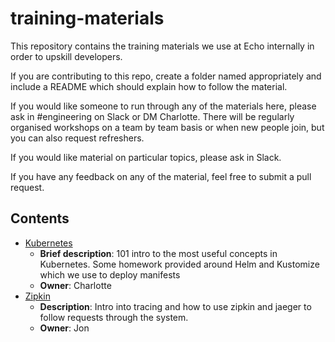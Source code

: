 # training-materials
This repository contains the training materials we use at Echo internally in order to upskill developers.

If you are contributing to this repo, create a folder named appropriately and include a README which should explain how to follow the material.

If you would like someone to run through any of the materials here, please ask in #engineering on Slack or DM Charlotte. There will be regularly organised workshops on a team by team basis or when new people join, but you can also request refreshers.

If you would like material on particular topics, please ask in Slack.

If you have any feedback on any of the material, feel free to submit a pull request.

## Contents
- [Kubernetes](./kubernetes)
    - **Brief description**: 101 intro to the most useful concepts in Kubernetes. Some homework provided around Helm and Kustomize which we use to deploy manifests
    - **Owner**: Charlotte 
- [Zipkin](./zipkin)
    - **Description**: Intro into tracing and how to use zipkin and jaeger to follow requests through the system.
    - **Owner**: Jon
